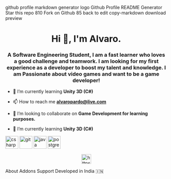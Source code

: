 github profile markdown generator logo
Github Profile README Generator
 Star this repo 810
 Fork on Github 85
 back to edit
 copy-markdown
 download
 preview
<h1 align="center">Hi 👋, I'm Alvaro.</h1>
<h3 align="center">A Software Engineering Student, I am a fast learner who loves a good challenge and teamwork. I am looking for my first experience as a developer to boost my talent and knowledge. I am Passionate about video games and want to be a game developer!</h3>

- 🌱 I’m currently learning **Unity 3D (C#)**

- 📫 How to reach me **alvaropardo@live.com**

- 👯 I’m looking to collaborate on **Game Development for learning purposes.**

- 🌱 I’m currently learning **Unity 3D (C#)**

<p align="left"><img src="https://devicons.github.io/devicon/devicon.git/icons/csharp/csharp-original.svg" alt="csharp" width="40" height="40"/> <img src="https://www.vectorlogo.zone/logos/git-scm/git-scm-icon.svg" alt="git" width="40" height="40"/> <img src="https://devicons.github.io/devicon/devicon.git/icons/java/java-original-wordmark.svg" alt="java" width="40" height="40"/> <img src="https://devicons.github.io/devicon/devicon.git/icons/postgresql/postgresql-original-wordmark.svg" alt="postgresql" width="40" height="40"/></p><p align="center">
<a href="https://linkedin.com/in/https://www.linkedin.com/in/alvaro-pardo-miramontes/" target="blank"><img align="center" src="https://cdn.jsdelivr.net/npm/simple-icons@3.0.1/icons/linkedin.svg" alt="https://www.linkedin.com/in/alvaro-pardo-miramontes/" height="30" width="30" /></a>
</p>
About
Addons
Support
Developed in India 🇮🇳
